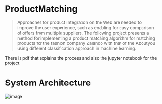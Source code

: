 # ProductMatching

> Approaches for product integration on the Web are needed to improve the user experience, such as
enabling for easy comparison of offers from multiple suppliers. The following project presents a method for implementing a product matching algorithm for matching products for the fashion company Zalando with that of the Aboutyou using different classification approach in machine learning.

There is pdf that explains the process and also the jupyter notebook for the project. 

# System Architecture 

![image](https://user-images.githubusercontent.com/39568831/193057055-fe85ce5a-3780-4dac-91b9-80d94dbf868a.png)
